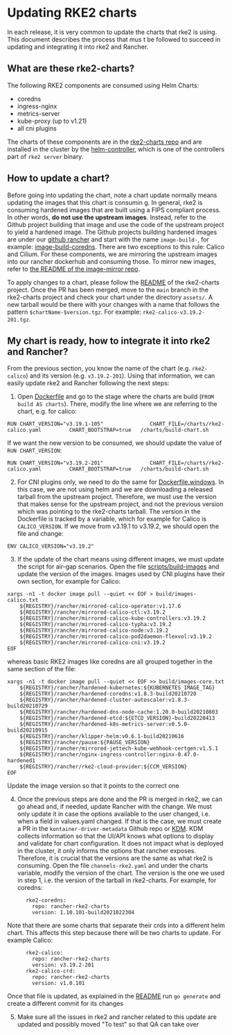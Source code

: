 # Updating RKE2 charts

In each release, it is very common to update the charts that rke2 is using. This document describes the process that mus
t be followed to succeed in updating and integrating it into rke2 and Rancher.

## What are these rke2-charts?

The following RKE2 components are consumed using Helm Charts:

- coredns
- ingress-nginx
- metrics-server
- kube-proxy (up to v1.21)
- all cni plugins

The charts of these components are in the [rke2-charts repo](https://github.com/rancher/rke2-charts/tree/main-source/packages)
and are installed in the cluster by the [helm-controller](https://github.com/k3s-io/helm-controller), which is one of
the controllers part of `rke2 server` binary.

## How to update a chart?

Before going into updating the chart, note a chart update normally means updating the images that this chart is consumin
g. In general, rke2 is consuming hardened images that are built using a FIPS compliant process. In other words, **do not
 use the upstream images**. Instead, refer to the Github project building that image and use the code of the upstream
project to yield a hardened image. The Github projects building hardened images are under our [github rancher](https://github.com/rancher/)
and start with the name `image-build-`, for example: [image-build-coredns](https://github.com/rancher/image-build-coredns).
There are two exceptions to this rule: Calico and Cilium. For these components, we are mirroring the upstream images
into our rancher dockerhub and consuming those. To mirror new images, refer to [the README of the image-mirror repo](https://github.com/rancher/image-mirror/blob/master/README.md).

To apply changes to a chart, please follow the [README](https://github.com/rancher/rke2-charts/blob/main-source/README.md)
of the rke2-charts project. Once the PR has been merged, move to the `main` branch in the rke2-charts project and check
your chart under the directory `assets/`. A new tarball would be there with your changes with a name that follows the
pattern `$chartName-$version.tgz`. For example: `rke2-calico-v3.19.2-201.tgz`.

## My chart is ready, how to integrate it into rke2 and Rancher?

From the previous section, you know the name of the chart (e.g. `rke2-calico`) and its version (e.g. `v3.19.2-201`).
Using that information, we can easily update rke2 and Rancher following the next steps:

1. Open [Dockerfile](https://github.com/rancher/rke2/blob/master/Dockerfile) and go to the stage where the charts are
build (`FROM build AS charts`). There, modify the line where we are referring to the chart, e.g. for calico:
```
RUN CHART_VERSION="v3.19.1-105"               CHART_FILE=/charts/rke2-calico.yaml         CHART_BOOTSTRAP=true   /charts/build-chart.sh
```
If we want the new version to be consumed, we should update the value of `RUN CHART_VERSION`:
```
RUN CHART_VERSION="v3.19.2-201"               CHART_FILE=/charts/rke2-calico.yaml         CHART_BOOTSTRAP=true   /charts/build-chart.sh
```

2. For CNI plugins only, we need to do the same for [Dockerfile.windows](https://github.com/rancher/rke2/blob/master/Dockerfile.windows).
In this case, we are not using helm and we are downloading a released tarball from the upstream project. Therefore, we
must use the version that makes sense for the upstream project, and not the previous version which was pointing to the
rke2-charts tarball. The version in the Dockerfile is tracked by a variable, which for example for Calico is
`CALICO_VERSION`. If we move from v3.19.1 to v3.19.2, we should open the file and change:
```
ENV CALICO_VERSION="v3.19.2"
```

3. If the update of the chart means using different images, we must update the script for air-gap scenarios. Open the
file [scripts/build-images](https://github.com/rancher/rke2/blob/master/scripts/build-images) and update the version of
the images. Images used by CNI plugins have their own section, for example for Calico:
```
xargs -n1 -t docker image pull --quiet << EOF > build/images-calico.txt
    ${REGISTRY}/rancher/mirrored-calico-operator:v1.17.6
    ${REGISTRY}/rancher/mirrored-calico-ctl:v3.19.2
    ${REGISTRY}/rancher/mirrored-calico-kube-controllers:v3.19.2
    ${REGISTRY}/rancher/mirrored-calico-typha:v3.19.2
    ${REGISTRY}/rancher/mirrored-calico-node:v3.19.2
    ${REGISTRY}/rancher/mirrored-calico-pod2daemon-flexvol:v3.19.2
    ${REGISTRY}/rancher/mirrored-calico-cni:v3.19.2
EOF
```
whereas basic RKE2 images like coredns are all grouped together in the same section of the file:
```
xargs -n1 -t docker image pull --quiet << EOF >> build/images-core.txt
    ${REGISTRY}/rancher/hardened-kubernetes:${KUBERNETES_IMAGE_TAG}
    ${REGISTRY}/rancher/hardened-coredns:v1.8.3-build20210720
    ${REGISTRY}/rancher/hardened-cluster-autoscaler:v1.8.3-build20210729
    ${REGISTRY}/rancher/hardened-dns-node-cache:1.20.0-build20210803
    ${REGISTRY}/rancher/hardened-etcd:${ETCD_VERSION}-build20220413
    ${REGISTRY}/rancher/hardened-k8s-metrics-server:v0.5.0-build20210915
    ${REGISTRY}/rancher/klipper-helm:v0.6.1-build20210616
    ${REGISTRY}/rancher/pause:${PAUSE_VERSION}
    ${REGISTRY}/rancher/mirrored-jettech-kube-webhook-certgen:v1.5.1
    ${REGISTRY}/rancher/nginx-ingress-controller:nginx-0.47.0-hardened1
    ${REGISTRY}/rancher/rke2-cloud-provider:${CCM_VERSION}
EOF
```
Update the image version so that it points to the correct one

4. Once the previous steps are done and the PR is merged in rke2, we can go ahead and, if needed, update Rancher with
the change. We must only update it in case the options available to the user changed, i.e. when a field in values.yaml
changed. If that is the case, we must create a PR in the `kontainer-driver-metadata` Github repo or [KDM](https://github.com/rancher/kontainer-driver-metadata).
KDM collects information so that the UI/API knows what options to display and validate for chart configuration.
It does not impact what is deployed in the cluster, it only informs the options that rancher exposes. Therefore, it is
crucial that the versions are the same as what rke2 is consuming. Open the file `channels-rke2.yaml` and under the
charts variable, modify the version of the chart. The version is the one we used in step 1, i.e. the version of the
tarball in rke2-charts. For example, for coredns:
```
      rke2-coredns:
        repo: rancher-rke2-charts
        version: 1.10.101-build2021022304
```

Note that there are some charts that separate their crds into a different helm chart. This affects this step because
there will be two charts to update. For example Calico:
```
      rke2-calico:
        repo: rancher-rke2-charts
        version: v3.19.2-201
      rke2-calico-crd:
        repo: rancher-rke2-charts
        version: v1.0.101
```
Once that file is updated, as explained in the [README](https://github.com/rancher/kontainer-driver-metadata/blob/dev-v2.6/README.md#run)
run `go generate` and create a different commit for its changes

5. Make sure all the issues in rke2 and rancher related to this update are updated and possibly moved "To test" so that
 QA can take over
